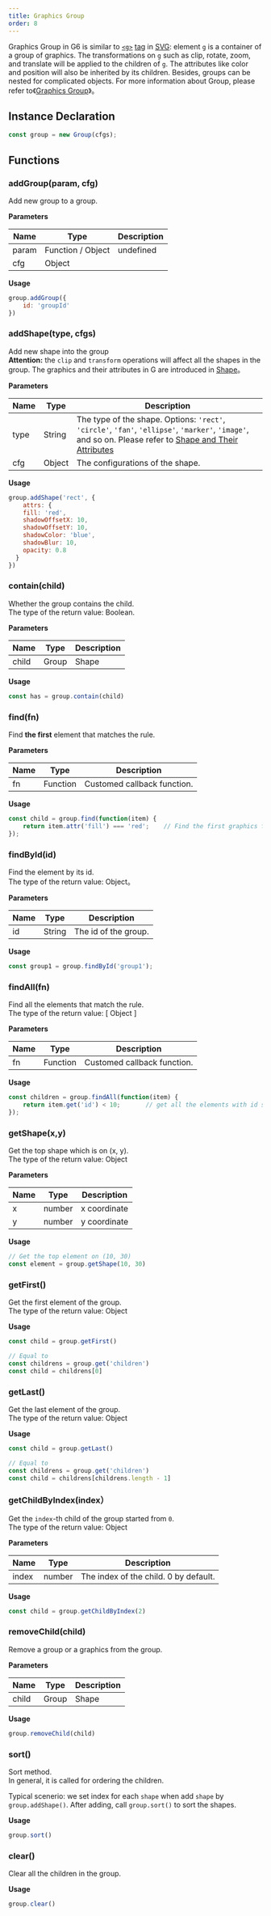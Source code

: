 ```yaml
---
title: Graphics Group
order: 8
---
```


Graphics Group in G6 is similar to [`<g>`](https://developer.mozilla.org/zh-CN/docs/Web/SVG/Element/g) [tag](https://developer.mozilla.org/zh-CN/docs/Web/SVG/Element/g) in [SVG](https://developer.mozilla.org/zh-CN/docs/Web/SVG/Element/g): element `g` is a container of a group of graphics. The transformations on `g` such as clip, rotate, zoom, and translate will be applied to the children of `g`. The attributes like color and position will also be inherited by its children. Besides, groups can be nested for complicated objects. For more information about Group, please refer to《[Graphics Group](/en/docs/manual/advanced/graphics-group)》。


## Instance Declaration 
```javascript
const group = new Group(cfgs);
```


## Functions


### addGroup(param, cfg)
Add new group to a group.


**Parameters**

| Name | Type | Description |
| --- | --- | --- |
| param | Function / Object | undefined |  |
| cfg | Object |  |



**Usage**

```javascript
group.addGroup({
	id: 'groupId'
})
```



### addShape(type, cfgs)
Add new shape into the group<br />**Attention:** the `clip` and `transform` operations will affect all the shapes in the group. The graphics and their attributes in G are introduced in [Shape](/en/docs/api/Shape)。


**Parameters**

| Name | Type | Description |
| --- | --- | --- |
| type | String | The type of the shape. Options: `'rect'`, `'circle'`, `'fan'`, `'ellipse'`, `'marker'`, `'image'`, and so on. Please refer to [Shape and Their Attributes](/en/docs/manual/advanced/shape-and-properties) |
| cfg | Object | The configurations of the shape. |


**Usage**

```javascript
group.addShape('rect', {
	attrs: {
  	fill: 'red',
    shadowOffsetX: 10,
    shadowOffsetY: 10,
    shadowColor: 'blue',
    shadowBlur: 10,
    opacity: 0.8
  }
})
```


### contain(child)
Whether the group contains the child.<br />The type of the return value: Boolean.


**Parameters**

| Name | Type | Description |
| --- | --- | --- |
| child | Group | Shape | A sub group or an instance of shape. |



**Usage**

```javascript
const has = group.contain(child)
```


### find(fn)
Find **the first** element that matches the rule.


**Parameters**


| Name | Type | Description |
| --- | --- | --- |
| fn | Function | Customed callback function. |



**Usage**

```javascript
const child = group.find(function(item) {
	return item.attr('fill') === 'red';    // Find the first graphics filled with red
});
```


### findById(id)
Find the element by its id. <br />The type of the return value: Object。


**Parameters**


| Name | Type | Description |
| --- | --- | --- |
| id | String | The id of the group. |



**Usage**

```javascript
const group1 = group.findById('group1');
```



### findAll(fn)
Find all the elements that match the rule.<br />The type of the return value: [ Object ]


**Parameters**


| Name | Type | Description |
| --- | --- | --- |
| fn | Function | Customed callback function. |



**Usage**

```javascript
const children = group.findAll(function(item) {
    return item.get('id') < 10;       // get all the elements with id smaller than 10
});
```


### getShape(x,y)
Get the top shape which is on (x, y). <br />The type of the return value: Object


**Parameters**


| Name | Type | Description |
| --- | --- | --- |
| x | number | x coordinate |
| y | number | y coordinate |



**Usage**

```javascript
// Get the top element on (10, 30)
const element = group.getShape(10, 30)
```


### getFirst()
Get the first element of the group. <br />The type of the return value: Object


**Usage**

```javascript
const child = group.getFirst()

// Equal to
const childrens = group.get('children')
const child = childrens[0]
```


### getLast()
Get the last element of the group. <br />The type of the return value: Object


**Usage**

```javascript
const child = group.getLast()

// Equal to
const childrens = group.get('children')
const child = childrens[childrens.length - 1]
```


### getChildByIndex(index）
Get the `index`-th child of the group started from `0`.<br />The type of the return value: Object


**Parameters**


| Name | Type | Description |
| --- | --- | --- |
| index | number | The index of the child. 0 by default. |



**Usage**

```javascript
const child = group.getChildByIndex(2)
```


### removeChild(child)
Remove a group or a graphics from the group.


**Parameters**

| Name | Type | Description |
| --- | --- | --- |
| child | Group | Shape | A sub group or an instance of Shape. |



**Usage**

```javascript
group.removeChild(child)
```


### sort()
Sort method. <br />In general, it is called for ordering the children.

Typical scenerio: we set index for each `shape` when add `shape` by `group.addShape()`. After adding, call `group.sort()` to sort the shapes.


**Usage**

```javascript
group.sort()
```


### clear()
Clear all the children in the group.


**Usage**

```javascript
group.clear()
```
